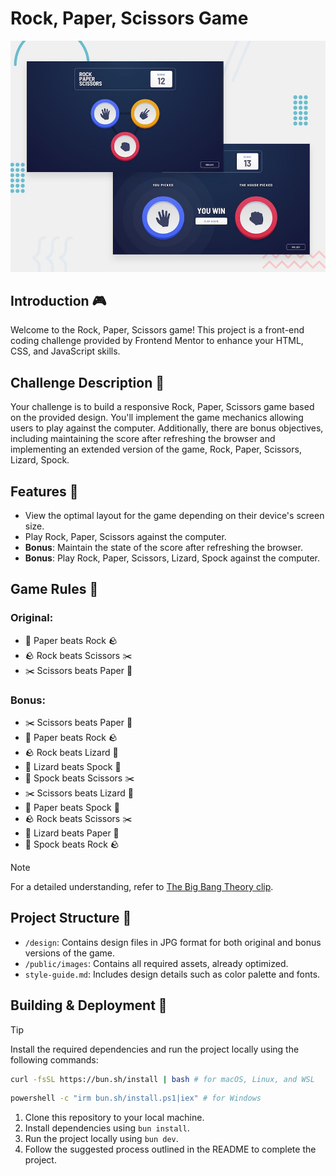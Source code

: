 # Rock, Paper, Scissors Game

![Design preview for the Rock, Paper, Scissors coding challenge](./design/desktop-preview.jpg)

## Introduction 🎮

Welcome to the Rock, Paper, Scissors game! This project is a front-end coding challenge provided by Frontend Mentor to enhance your HTML, CSS, and JavaScript skills.

## Challenge Description 📝

Your challenge is to build a responsive Rock, Paper, Scissors game based on the provided design. You'll implement the game mechanics allowing users to play against the computer. Additionally, there are bonus objectives, including maintaining the score after refreshing the browser and implementing an extended version of the game, Rock, Paper, Scissors, Lizard, Spock.

## Features 🎯

- View the optimal layout for the game depending on their device's screen size.
- Play Rock, Paper, Scissors against the computer.
- **Bonus**: Maintain the state of the score after refreshing the browser.
- **Bonus**: Play Rock, Paper, Scissors, Lizard, Spock against the computer.

## Game Rules 📜

### **Original:**

- 📄 Paper beats Rock 🪨
- 🪨 Rock beats Scissors ✂️
- ✂️ Scissors beats Paper 📄

### **Bonus:**

- ✂️ Scissors beats Paper 📄
- 📄 Paper beats Rock 🪨
- 🪨 Rock beats Lizard 🦎
- 🦎 Lizard beats Spock 🖖
- 🖖 Spock beats Scissors ✂️
- ✂️ Scissors beats Lizard 🦎
- 📄 Paper beats Spock 🖖
- 🪨 Rock beats Scissors ✂️
- 🦎 Lizard beats Paper 📄
- 🖖 Spock beats Rock 🪨

> [!NOTE]
> For a detailed understanding, refer to [The Big Bang Theory clip](https://www.youtube.com/watch?v=iSHPVCBsnLw).

## Project Structure 📁

- `/design`: Contains design files in JPG format for both original and bonus versions of the game.
- `/public/images`: Contains all required assets, already optimized.
- `style-guide.md`: Includes design details such as color palette and fonts.

## Building & Deployment 🚀

> [!TIP]
> Install the required dependencies and run the project locally using the following commands:

```bash
curl -fsSL https://bun.sh/install | bash # for macOS, Linux, and WSL
```

```bash
powershell -c "irm bun.sh/install.ps1|iex" # for Windows
```

1. Clone this repository to your local machine.
2. Install dependencies using `bun install`.
3. Run the project locally using `bun dev`.
4. Follow the suggested process outlined in the README to complete the project.
